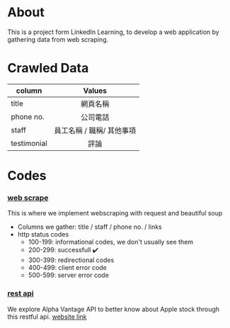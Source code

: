 # About
This is a project form LinkedIn Learning, to develop a web application by gathering data from web scraping.

# Crawled Data

| column        |  Values         
| ------------- |:-------------:|
| title| 網頁名稱  | 
| phone no. | 公司電話  | 
|  staff | 員工名稱 / 職稱/ 其他事項|  
|testimonial| 評論|

# Codes
### [web scrape](pet-widsom-medicine/web_scrape.py)
This is where we implement webscraping with request and beautiful soup
* Columns we gather: title / staff / phone no. / links
* http status codes
  * 100-199: informational codes, we don't usually see them
  * 200-299: successfull :heavy_check_mark:  
  * 300-399: redirectional codes
  * 400-499: client error code
  * 500-599: server error code
### [rest api](pet-widsom-medicine/rest_api.py)
We explore Alpha Vantage API to better know about Apple stock through this restful api. [website link](https://www.alphavantage.co/)